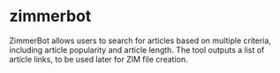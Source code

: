 # zimmerbot
ZimmerBot allows users to search for articles based on multiple criteria, including article popularity and article length. The tool outputs a list of article links, to be used later for ZIM file creation.
